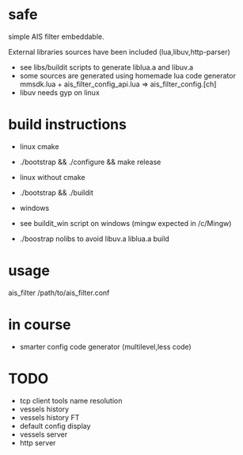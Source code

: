 safe
====

simple AIS filter embeddable.

External libraries sources have been included (lua,libuv,http-parser)
- see libs/buildit scripts to generate liblua.a and libuv.a 
- some sources are generated using homemade lua code generator mmsdk.lua + ais_filter_config_api.lua => ais_filter_config.[ch]
- libuv needs gyp on linux

build instructions
==================

- linux cmake
-   ./bootstrap && ./configure && make release

- linux without cmake
-   ./bootstrap && ./buildit

- windows 
- see buildit_win script on windows (mingw expected in /c/Mingw)

- ./boostrap nolibs to avoid libuv.a liblua.a build

usage
=====

ais_filter /path/to/ais_filter.conf

in course
=========

- smarter config code generator (multilevel,less code)

TODO
=====

- tcp client tools name resolution
- vessels history 
- vessels history FT
- default config display
- vessels server
- http server 

